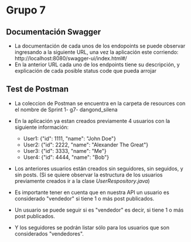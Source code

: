 # Grupo 7

## Documentación Swagger

- La documentación de cada unos de los endopoints se puede observar ingresando a la siguiente URL, una vez la aplicación este corriendo: http://localhost:8080/swagger-ui/index.html#/
- En la anterior URL cada uno de los endpoints tiene su descripción, y explicación de cada posible status code que pueda arrojar

## Test de Postman

- La coleccion de Postman se encuentra en la carpeta de resources con el nombre de Sprint 1- g7- dangond_silena

- En la aplicación ya estan creados previamente 4 usuarios con la siguiente información:
  - User1: {"id": 1111, "name": "John Doe"}
  - User2: {"id": 2222, "name": "Alexander The Great"}
  - User3: {"id": 3333, "name": "Me"}
  - User4: {"id": 4444, "name": "Bob"}

- Los anteriores usuarios están creados sin seguidores, sin seguidos, y sin posts. (Si se quiere observar la estructura de los usuarios previamente creados ir a la clase _UserRespository_._java_)
- Es importante tener en cuenta que en nuestra API un usuario es considerado "vendedor" si tiene 1 o más post publicados.
- Un usuario se puede seguir si es "vendedor" es decir, si tiene 1 o más post publicados.
- Y los seguidores se podrán listar sólo para los usuarios que son considerados "vendedores".

